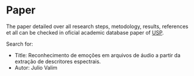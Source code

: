 # Paper

The paper detailed over all research steps, metodology, results, references et all can be checked in oficial academic database paper of [USP](https://www.teses.usp.br/).

Search for:
- Title: Reconhecimento de emoções em arquivos de áudio a partir da extração de descritores espectrais.
- Autor: Julio Valim